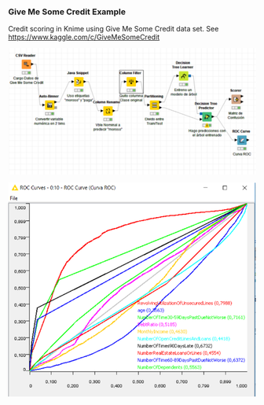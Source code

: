 ### Give Me Some Credit Example

Credit scoring in Knime using Give Me Some Credit data set.
See https://www.kaggle.com/c/GiveMeSomeCredit 

![Credit Scoring Workflow](GiveMe_wf.PNG)

![ROC Curve](ROC.PNG)
